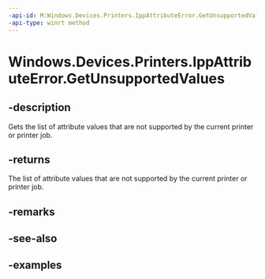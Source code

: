 ```yaml
---
-api-id: M:Windows.Devices.Printers.IppAttributeError.GetUnsupportedValues
-api-type: winrt method
---
```


# Windows.Devices.Printers.IppAttributeError.GetUnsupportedValues

<!--
public System.Collections.Generic.IReadOnlyList<Windows.Devices.Printers.IppAttributeValue> GetUnsupportedValues ();
-->


## -description

Gets the list of attribute values that are not supported by the current printer or printer job.

## -returns

The list of attribute values that are not supported by the current printer or printer job.

## -remarks

## -see-also

## -examples



